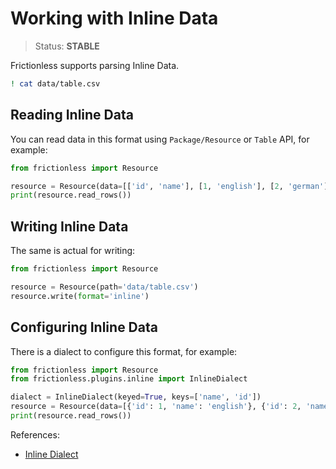 # Working with Inline Data

> Status: **STABLE**

Frictionless supports parsing Inline Data.

```bash
! cat data/table.csv
```

## Reading Inline Data

You can read data in this format using `Package/Resource` or `Table` API, for example:

```python
from frictionless import Resource

resource = Resource(data=[['id', 'name'], [1, 'english'], [2, 'german']])
print(resource.read_rows())
```

## Writing Inline Data

The same is actual for writing:


```python
from frictionless import Resource

resource = Resource(path='data/table.csv')
resource.write(format='inline')
```

## Configuring Inline Data

There is a dialect to configure this format, for example:

```python
from frictionless import Resource
from frictionless.plugins.inline import InlineDialect

dialect = InlineDialect(keyed=True, keys=['name', 'id'])
resource = Resource(data=[{'id': 1, 'name': 'english'}, {'id': 2, 'name': 'german'}], dialect=dialect)
print(resource.read_rows())
```

References:
- [Inline Dialect](https://frictionlessdata.io/tooling/python/formats-reference/#inline)
